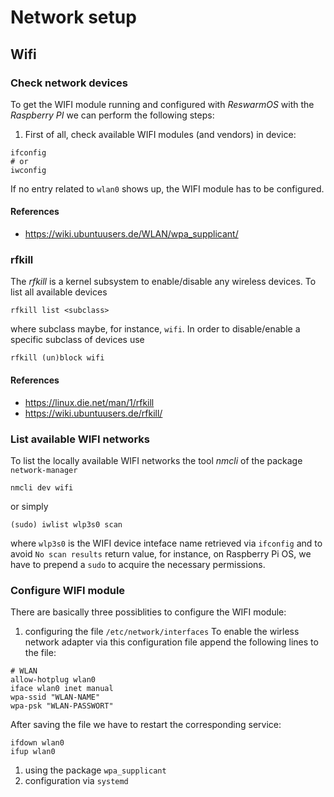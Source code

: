 
# Network setup

## Wifi

### Check network devices

To get the WIFI module running and configured with _ReswarmOS_ with the
_Raspberry PI_ we can perform the following steps:

1. First of all, check available WIFI modules (and vendors) in device:
  ```
  ifconfig
  # or
  iwconfig
  ```
  If no entry related to `wlan0` shows up, the WIFI module has to be configured.

#### References

- https://wiki.ubuntuusers.de/WLAN/wpa_supplicant/

### rfkill

The _rfkill_ is a kernel subsystem to enable/disable any wireless devices.
To list all available devices

```
rfkill list <subclass>
```

where subclass maybe, for instance, `wifi`. In order to disable/enable a
specific subclass of devices use

```
rfkill (un)block wifi
```

#### References

- https://linux.die.net/man/1/rfkill
- https://wiki.ubuntuusers.de/rfkill/

### List available WIFI networks

To list the locally available WIFI networks the tool _nmcli_ of the package
`network-manager`

```
nmcli dev wifi
```

or simply

```
(sudo) iwlist wlp3s0 scan
```

where `wlp3s0` is the WIFI device inteface name retrieved via `ifconfig`
and to avoid `No scan results` return value, for instance, on Raspberry Pi OS,
we have to prepend a `sudo` to acquire the necessary permissions.

### Configure WIFI module

There are basically three possiblities to configure the WIFI module:

1. configuring the file `/etc/network/interfaces`
  To enable the wirless network adapter via this configuration file append
  the following lines to the file:
  ```
  # WLAN
  allow-hotplug wlan0
  iface wlan0 inet manual
  wpa-ssid "WLAN-NAME"
  wpa-psk "WLAN-PASSWORT"
  ```
  After saving the file we have to restart the corresponding service:
  ```
  ifdown wlan0
  ifup wlan0
  ```
1. using the package `wpa_supplicant`
1. configuration via `systemd`
